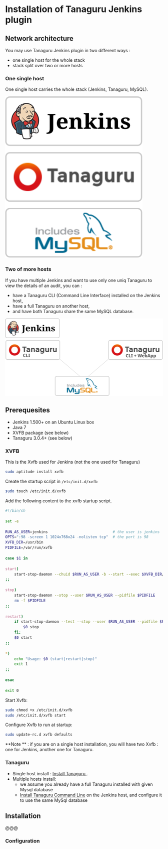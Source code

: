 # Installation of Tanaguru Jenkins plugin

## Network architecture

You may use Tanaguru Jenkins plugin in two different ways :

* one single host for the whole stack
* stack split over two or more hosts

### One single host

One single host carries the whole stack (Jenkins, Tanaguru, MySQL).

![](Images/Tanaguru-Jenkins-Network-architecture-one-host.svg)

### Two of more hosts

If you have multiple Jenkins and want to use only one uniq Tanaguru to
view the details of an audit, you can :

* have a Tanaguru CLI (Command Line Interface) installed on the Jenkins host,
* have a full Tanaguru on another host,
* and have both Tanaguru share the same MySQL database.

![](Images/Tanaguru-Jenkins-Network-architecture-multiple-hosts.svg)

## Prerequesites

* Jenkins 1.500+ on an Ubuntu Linux box
* Java 7
* XVFB package (see below)
* Tanaguru 3.0.4+ (see below)

### XVFB

This is the Xvfb used for Jenkins (not the one used for Tanaguru)

```bash
sudo aptitude install xvfb
```

Create the startup script in `/etc/init.d/xvfb`

```bash
sudo touch /etc/init.d/xvfb
```

Add the following content to the xvfb startup script.

```bash
#!/bin/sh

set -e

RUN_AS_USER=jenkins                             # the user is jenkins
OPTS=":98 -screen 1 1024x768x24 -nolisten tcp"  # the port is 98 
XVFB_DIR=/usr/bin
PIDFILE=/var/run/xvfb

case $1 in

start)
    start-stop-daemon --chuid $RUN_AS_USER -b --start --exec $XVFB_DIR/Xvfb --make-pidfile --pidfile $PIDFILE -- $OPTS &
;;

stop)
    start-stop-daemon --stop --user $RUN_AS_USER --pidfile $PIDFILE
    rm -f $PIDFILE
;;

restart)
    if start-stop-daemon --test --stop --user $RUN_AS_USER --pidfile $PIDFILE >/dev/null; then
        $0 stop
    fi;
    $0 start
;;

*)
    echo "Usage: $0 (start|restart|stop)"
    exit 1
;;

esac

exit 0
```

Start Xvfb:

```bash
sudo chmod +x /etc/init.d/xvfb
sudo /etc/init.d/xvfb start
```

Configure Xvfb to run at startup:

```bash
sudo update-rc.d xvfb defaults
```

**Note ** : if you are on a single host installation, you will have two Xvfb : one for Jenkins, another one for Tanaguru.

### Tanaguru

* Single host install : [Install Tanaguru ](http://tanaguru.readthedocs.org/).
* Multiple hosts install:
    * we assume you already have a full Tanaguru installed with given Mysql database
    * [Install Tanaguru Command Line](http://tanaguru.readthedocs.org/) on the 
Jenkins host, and configure it to use the same MySql database

## Installation

@@@

### Configuration


